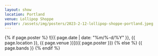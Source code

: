 ```yaml
---
layout: show
location: Portland
venue: Lollipop Shoppe
poster: /assets/img/posters/2023-2-12-lollipop-shoppe-portland.jpeg
---
```


{% if page.poster %}
![{{ page.date | date: "%m/%-d/%Y" }}, {{ page.location }}, {{ page.venue }}]({{ page.poster }})
{% else %}
{{ page.bands }}
{% endif %}
